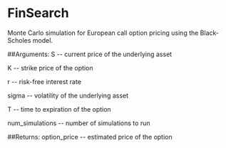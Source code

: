 # FinSearch
Monte Carlo simulation for European call option pricing using the Black-Scholes model.

##Arguments:
S -- current price of the underlying asset

K -- strike price of the option

r -- risk-free interest rate

sigma -- volatility of the underlying asset

T -- time to expiration of the option

num_simulations -- number of simulations to run

##Returns:
option_price -- estimated price of the option
